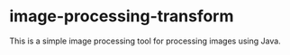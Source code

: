 # image-processing-transform

This is a simple image processing tool for processing images using Java.
